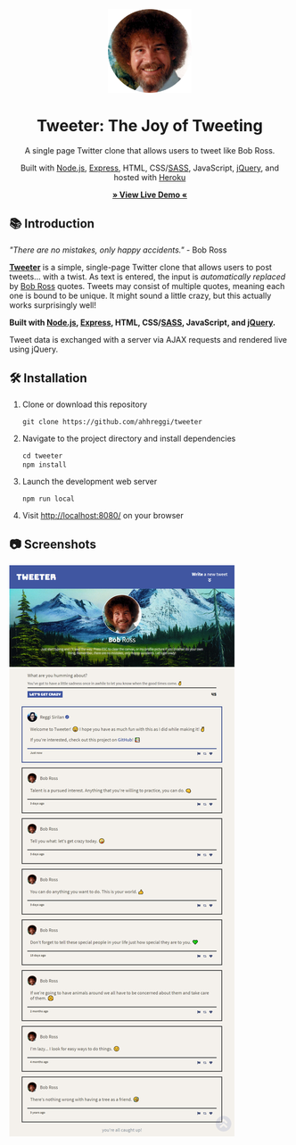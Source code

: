 <!-- TITLE -->
<div align="center">
<img src="public/images/bobross.png" alt="tweeter" width="150px">
<p>
<h1>Tweeter: The Joy of Tweeting</h1>
<p>A single page Twitter clone that allows users to tweet like Bob Ross.
</p>

<p>Built with <a href="https://nodejs.org/en/">Node.js</a>, <a href="https://expressjs.com/">Express</a>, HTML, CSS/<a href="https://sass-lang.com/">SASS</a>, JavaScript, <a href="https://jquery.com">jQuery</a>, and hosted with <a href="https://www.heroku.com/">Heroku</a></p>

<b><a href="https://ahhreggi-tweeter.herokuapp.com/" target="_blank">
   » View Live Demo «
</a></b>

</div>

<!-- INTRODUCTION -->

## 📚 Introduction

<p>
<i>"There are no mistakes, only happy accidents."</i> - Bob Ross
</p>

<b>[Tweeter](https://ahhreggi-tweeter.herokuapp.com/)</b> is a simple, single-page Twitter clone that allows users to post tweets... with a twist. As text is entered, the input is <i>automatically replaced</i> by [Bob Ross](https://en.wikipedia.org/wiki/Bob_Ross) quotes. Tweets may consist of multiple quotes, meaning each one is bound to be unique. It might sound a little crazy, but this actually works surprisingly well!

<b>Built with <a href="https://nodejs.org/en/">Node.js</a>, <a href="https://expressjs.com/">Express</a>, HTML, CSS/[SASS](https://sass-lang.com/), JavaScript, and [jQuery](https://jquery.com/).</b>

Tweet data is exchanged with a server via AJAX requests and rendered live using jQuery.

<!-- INSTALLATION -->

## 🛠 Installation

1. Clone or download this repository
   ```
   git clone https://github.com/ahhreggi/tweeter
   ```
2. Navigate to the project directory and install dependencies
   ```
   cd tweeter
   npm install
   ```
3. Launch the development web server
   ```
   npm run local
   ```
4. Visit <a href="http://localhost:8080/">http://localhost:8080/</a> on your browser

## 📷 Screenshots

<img src="./public/images/screenshots/tweeter.png" alt="screenshot">
